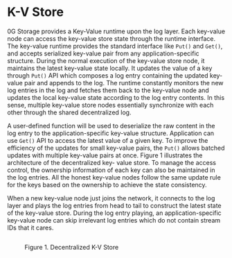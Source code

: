 # K-V Store

0G Storage provides a Key-Value runtime upon the log layer. Each key-value node can access the key-value store state through the runtime interface. The key-value runtime provides the standard interface like `Put()` and `Get()`, and accepts serialized key-value pair from any application-specific structure. During the normal execution of the key-value store node, it maintains the latest key-value state locally. It updates the value of a key through `Put()` API which composes a log entry containing the updated key-value pair and appends to the log. The runtime constantly monitors the new log entries in the log and fetches them back to the key-value node and updates the local key-value state according to the log entry contents. In this sense, multiple key-value store nodes essentially synchronize with each other through the shared decentralized log.

A user-defined function will be used to deserialize the raw content in the log entry to the application-specific key-value structure. Application can use `Get()` API to access the latest value of a given key. To improve the efficiency of the updates for small key-value pairs, the `Put()` allows batched updates with multiple key-value pairs at once. Figure 1 illustrates the architecture of the decentralized key- value store. To manage the access control, the ownership information of each key can also be maintained in the log entries. All the honest key-value nodes follow the same update rule for the keys based on the ownership to achieve the state consistency.

When a new key-value node just joins the network, it connects to the log layer and plays the log entries from head to tail to construct the latest state of the key-value store. During the log entry playing, an application-specific key-value node can skip irrelevant log entries which do not contain stream IDs that it cares.

<figure><img src="../../.gitbook/assets/zg-storage-log.png" alt=""><figcaption><p>Figure 1. Decentralized K-V Store</p></figcaption></figure>
